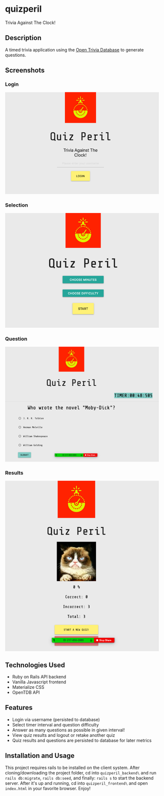 # quizperil

Trivia Against The Clock!

## Description

A timed trivia application using the [Open Trivia Database](https://opentdb.com) to generate questions.

## Screenshots

### Login

![login](screenshots/login.png)

### Selection

![selection](screenshots/selection.png)

### Question

![question](screenshots/question.png)

### Results

![results](screenshots/results.png)

## Technologies Used

- Ruby on Rails API backend
- Vanilla Javascript frontend
- Materialize CSS
- OpenTDB API

## Features

- Login via username (persisted to database)
- Select timer interval and question difficulty
- Answer as many questions as possible in given interval!
- View quiz results and logout or retake another quiz
- Quiz results and questions are persisted to database for later metrics

## Installation and Usage

This project requires rails to be installed on the client system. After cloning/downloading the project folder, cd into `quizperil_backend\` and run `rails db:migrate`, `rails db:seed`, and finally: `rails s` to start the backend server. After it's up and running, cd into `quizperil_frontend\` and open `index.html` in your favorite browser. Enjoy!
